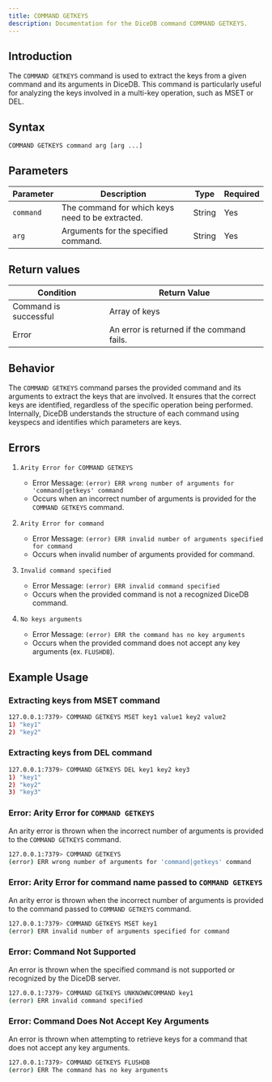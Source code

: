 ```yaml
---
title: COMMAND GETKEYS
description: Documentation for the DiceDB command COMMAND GETKEYS.
---
```


## Introduction

The `COMMAND GETKEYS` command is used to extract the keys from a given command and its arguments in DiceDB. This command is particularly useful for analyzing the keys involved in a multi-key operation, such as MSET or DEL.

## Syntax

```bash
COMMAND GETKEYS command arg [arg ...]
```

## Parameters

| Parameter | Description                                                                 | Type   | Required |
|-----------|-----------------------------------------------------------------------------|--------|----------|
| `command` | The command for which keys need to be extracted.                            | String | Yes      |
| `arg`     | Arguments for the specified command.                                        | String | Yes      |


## Return values

| Condition | Return Value |
|-----------|--------------|
| Command is successful | Array of keys |
| Error | An error is returned if the command fails. |


## Behavior

The `COMMAND GETKEYS` command parses the provided command and its arguments to extract the keys that are involved. It ensures that the correct keys are identified, regardless of the specific operation being performed. Internally, DiceDB understands the structure of each command using keyspecs and identifies which parameters are keys.

## Errors

1.  `Arity Error for COMMAND GETKEYS`

    - Error Message: `(error) ERR wrong number of arguments for 'command|getkeys' command`
    - Occurs when an incorrect number of arguments is provided for the `COMMAND GETKEYS` command.

2.  `Arity Error for command`

    - Error Message: `(error) ERR invalid number of arguments specified for command`
    - Occurs when invalid number of arguments provided for command.

3.  `Invalid command specified`

    - Error Message: `(error) ERR invalid command specified`
    - Occurs when the provided command is not a recognized DiceDB command.

4.  `No keys arguments`
    - Error Message: `(error) ERR the command has no key arguments`
    - Occurs when the provided command does not accept any key arguments (ex. `FLUSHDB`).

## Example Usage

### Extracting keys from MSET command

```bash
127.0.0.1:7379> COMMAND GETKEYS MSET key1 value1 key2 value2
1) "key1"
2) "key2"
```

### Extracting keys from DEL command

```bash
127.0.0.1:7379> COMMAND GETKEYS DEL key1 key2 key3
1) "key1"
2) "key2"
3) "key3"
```

### Error: Arity Error for `COMMAND GETKEYS`

An arity error is thrown when the incorrect number of arguments is provided to the `COMMAND GETKEYS` command.

```bash
127.0.0.1:7379> COMMAND GETKEYS
(error) ERR wrong number of arguments for 'command|getkeys' command
```

### Error: Arity Error for command name passed to `COMMAND GETKEYS`

An arity error is thrown when the incorrect number of arguments is provided to the command passed to `COMMAND GETKEYS` command.

```bash
127.0.0.1:7379> COMMAND GETKEYS MSET key1
(error) ERR invalid number of arguments specified for command
```

### Error: Command Not Supported

An error is thrown when the specified command is not supported or recognized by the DiceDB server.

```bash
127.0.0.1:7379> COMMAND GETKEYS UNKNOWNCOMMAND key1
(error) ERR invalid command specified
```

### Error: Command Does Not Accept Key Arguments

An error is thrown when attempting to retrieve keys for a command that does not accept any key arguments.

```bash
127.0.0.1:7379> COMMAND GETKEYS FLUSHDB
(error) ERR The command has no key arguments
```
